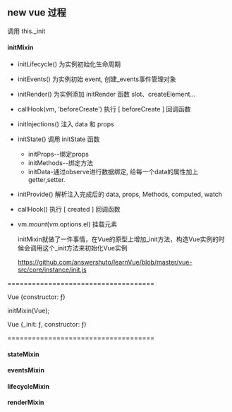 ## new vue 过程

  调用 this._init

#### initMixin

* initLifecycle() 为实例初始化生命周期
* initEvents()    为实例初始 event, 创建_events事件管理对象
* initRender() 为实例添加 initRender 函数 slot、createElement...
* callHook(vm, 'beforeCreate') 执行 [ beforeCreate ] 回调函数
* initInjections() 注入 data 和 props
* initState() 调用 initState 函数
  * initProps--绑定props
  * initMethods--绑定方法
  * initData-通过observe进行数据绑定, 给每一个data的属性加上getter,setter.
* initProvide() 解析注入完成后的 data, props, Methods, computed, watch
* callHook() 执行 [ created ] 回调函数
* vm.$mount(vm.$options.el) 挂载元素

    initMixin就做了一件事情，在Vue的原型上增加_init方法，构造Vue实例的时候会调用这个_init方法来初始化Vue实例

    <https://github.com/answershuto/learnVue/blob/master/vue-src/core/instance/init.js>

====================================

  Vue {constructor: ƒ}

  initMixin(Vue);

  Vue {_init: ƒ, constructor: ƒ}

====================================

#### stateMixin

#### eventsMixin

#### lifecycleMixin

#### renderMixin
